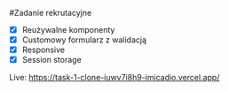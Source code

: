 #Zadanie rekrutacyjne

- [x] Reużywalne komponenty
- [x] Customowy formularz z walidacją
- [x] Responsive
- [x] Session storage

Live: https://task-1-clone-iuwv7i8h9-imicadio.vercel.app/